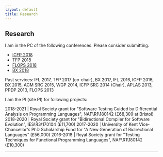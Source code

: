 ```yaml
---
layout: default
title: Research
---
```


## Research

I am in the PC of the following conferences. Please consider submitting. 

* [ICFP 2018](https://conf.researchr.org/home/icfp-2018)
* [TFP 2018](http://www.cse.chalmers.se/~myreen/tfp2018/)
* [FLOPS 2018](http://www.sqlab.jp/FLOPS2018/)
* [BX 2018](https://2018.programmingconference.org/track/bx-2018-papers)

Past services: IFL 2017, TFP 2017 (co-chair), BX 2017, IFL 2016, ICFP 2016, BX 2015, ACM SRC 2015, WGP 2014, ICFP SRC 2014 (Chair), APLAS 2013, PPDP 2013, FLOPS 2013

I am the PI (site PI) for following projects:


2018-2021 | Royal Society grant for "Software Testing Guided by Differential Analysis on Programming Languages", NAF\R1\180142 (£68,300 at Bristol)
2018-2020 | Royal Society grant for "Bidirectional Compiler for Software Evolution", IES\R3\170104 (£11,700)
2017-2020 | University of Kent Vice-Chancellor's PhD Scholarship Fund for "A New Generation of Bidirectional Languages" (£56,000)
2016-2018 | Royal Society grant for "Testing Techniques for Functional Programming Languages", NAF\R1\180142 (£10,300)

---
